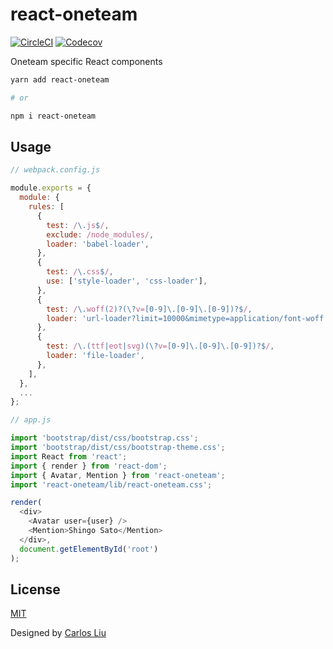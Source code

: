 # react-oneteam

[![CircleCI](https://circleci.com/gh/oneteam-dev/react-oneteam.svg?style=svg&circle-token=7f3c581456263665cf3410297e9b9915a46f6635)](https://circleci.com/gh/oneteam-dev/react-oneteam)
[![Codecov](https://codecov.io/gh/oneteam-dev/react-oneteam/branch/master/graph/badge.svg)](https://codecov.io/gh/oneteam-dev/react-oneteam)

Oneteam specific React components

```bash
yarn add react-oneteam

# or

npm i react-oneteam
```

## Usage

```js
// webpack.config.js

module.exports = {
  module: {
    rules: [
      {
        test: /\.js$/,
        exclude: /node_modules/,
        loader: 'babel-loader',
      },
      {
        test: /\.css$/,
        use: ['style-loader', 'css-loader'],
      },
      {
        test: /\.woff(2)?(\?v=[0-9]\.[0-9]\.[0-9])?$/,
        loader: 'url-loader?limit=10000&mimetype=application/font-woff',
      },
      {
        test: /\.(ttf|eot|svg)(\?v=[0-9]\.[0-9]\.[0-9])?$/,
        loader: 'file-loader',
      },
    ],
  },
  ...
};

// app.js

import 'bootstrap/dist/css/bootstrap.css';
import 'bootstrap/dist/css/bootstrap-theme.css';
import React from 'react';
import { render } from 'react-dom';
import { Avatar, Mention } from 'react-oneteam';
import 'react-oneteam/lib/react-oneteam.css';

render(
  <div>
    <Avatar user={user} />
    <Mention>Shingo Sato</Mention>
  </div>,
  document.getElementById('root')
);
```

## License

[MIT](https://github.com/oneteam-dev/react-oneteam/blob/master/LICENSE)

Designed by [Carlos Liu](https://github.com/morita7453)
